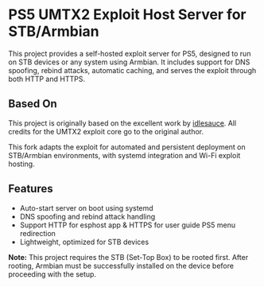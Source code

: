 # PS5 UMTX2 Exploit Host Server for STB/Armbian

This project provides a self-hosted exploit server for PS5, designed to run on STB devices or any system using Armbian. It includes support for DNS spoofing, rebind attacks, automatic caching, and serves the exploit through both HTTP and HTTPS.

## Based On

This project is originally based on the excellent work by [idlesauce](https://github.com/idlesauce/umtx2). All credits for the UMTX2 exploit core go to the original author.

This fork adapts the exploit for automated and persistent deployment on STB/Armbian environments, with systemd integration and Wi-Fi exploit hosting.

## Features

- Auto-start server on boot using systemd
- DNS spoofing and rebind attack handling
- Support HTTP for esphost app & HTTPS for user guide PS5 menu redirection
- Lightweight, optimized for STB devices

**Note:** This project requires the STB (Set-Top Box) to be rooted first. After rooting, Armbian must be successfully installed on the device before proceeding with the setup.